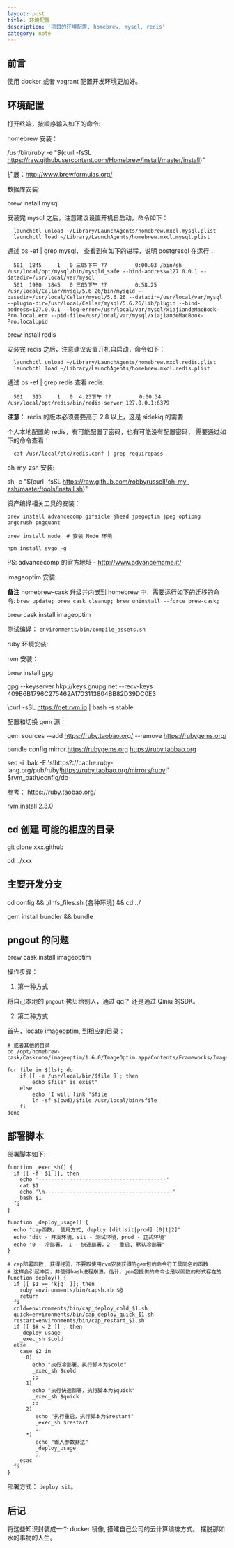 ```yaml
---
layout: post
title: 环境配置
description: '项目的环境配置, homebrew, mysql, redis'
category: note
---
```


## 前言

使用 docker 或者 vagrant 配置开发环境更加好。

## 环境配置

打开终端，按顺序输入如下的命令: 

homebrew 安装：

/usr/bin/ruby -e "$(curl -fsSL https://raw.githubusercontent.com/Homebrew/install/master/install)"

扩展：http://www.brewformulas.org/

数据库安装: 

brew install mysql

安装完 mysql 之后，注意建议设置开机自启动，命令如下：  

      launchctl unload ~/Library/LaunchAgents/homebrew.mxcl.mysql.plist
      launchctl load ~/Library/LaunchAgents/homebrew.mxcl.mysql.plist     

通过 ps -ef | grep mysql， 查看到有如下的进程，说明 postgresql 在运行： 

      501  1845     1   0 三05下午 ??         0:00.03 /bin/sh /usr/local/opt/mysql/bin/mysqld_safe --bind-address=127.0.0.1 --datadir=/usr/local/var/mysql
      501  1980  1845   0 三05下午 ??         0:58.25 /usr/local/Cellar/mysql/5.6.26/bin/mysqld --basedir=/usr/local/Cellar/mysql/5.6.26 --datadir=/usr/local/var/mysql --plugin-dir=/usr/local/Cellar/mysql/5.6.26/lib/plugin --bind-address=127.0.0.1 --log-error=/usr/local/var/mysql/xiajiandeMacBook-Pro.local.err --pid-file=/usr/local/var/mysql/xiajiandeMacBook-Pro.local.pid

brew install redis

安装完 redis 之后，注意建议设置开机自启动，命令如下：  

      launchctl unload ~/Library/LaunchAgents/homebrew.mxcl.redis.plist
      launchctl load ~/Library/LaunchAgents/homebrew.mxcl.redis.plist      

通过 ps -ef | grep redis 查看 redis: 

      501   313     1   0  4:23下午 ??         0:00.34 /usr/local/opt/redis/bin/redis-server 127.0.0.1:6379  

**注意**： redis 的版本必须要要高于 2.8 以上，这是 sidekiq 的需要

个人本地配置的 redis，有可能配置了密码，也有可能没有配置密码， 需要通过如下的命令查看： 

      cat /usr/local/etc/redis.conf | grep requirepass


oh-my-zsh 安装: 

sh -c "$(curl -fsSL https://raw.github.com/robbyrussell/oh-my-zsh/master/tools/install.sh)"

资产编译相关工具的安装：

```
brew install advancecomp gifsicle jhead jpegoptim jpeg optipng pngcrush pngquant

brew install node  # 安装 Node 环境

npm install svgo -g 
```

PS: advancecomp 的官方地址 - <http://www.advancemame.it/>

imageoptim 安装: 

**备注** homebrew-cask 升级并内嵌到 homebrew 中，需要运行如下的迁移的命令: `brew update; brew cask cleanup; brew uninstall --force brew-cask;`

brew cask install imageoptim

测试编译： `environments/bin/compile_assets.sh`

ruby 环境安装:

rvm 安装： 

brew install gpg

gpg --keyserver hkp://keys.gnupg.net --recv-keys 409B6B1796C275462A1703113804BB82D39DC0E3

\curl -sSL https://get.rvm.io | bash -s stable

配置和切换 gem 源： 

gem sources --add https://ruby.taobao.org/ --remove https://rubygems.org/

bundle config mirror.https://rubygems.org https://ruby.taobao.org

sed -i .bak -E 's!https?://cache.ruby-lang.org/pub/ruby!https://ruby.taobao.org/mirrors/ruby!' $rvm_path/config/db

参考： https://ruby.taobao.org/

rvm install 2.3.0

## cd 创建 可能的相应的目录

git clone xxx.github

cd ../xxx

## 主要开发分支

cd config && ./lnfs_files.sh {各种环境} && cd ../

gem install bundler && bundle

## pngout 的问题

brew cask install imageoptim

操作步骤：

1. 第一种方式

将自己本地的 `pngout` 拷贝给别人，通过 qq？ 还是通过 Qiniu 的SDK。
  
2. 第二种方式

首先，locate imageoptim,  到相应的目录：

```
# 或者其他的目录
cd /opt/homebrew-cask/Caskroom/imageoptim/1.6.0/ImageOptim.app/Contents/Frameworks/ImageOptimGPL.framework/Versions/A/Resources/

for file in $(ls); do
    if [[ -e /usr/local/bin/$file ]]; then
        echo $file" is exist"
    else
        echo 'I will link '$file
        ln -sf $(pwd)/$file /usr/local/bin/$file
    fi
done
```

## 部署脚本

部署脚本如下:

```
function _exec_sh() {
  if [[ -f  $1 ]]; then
    echo '-----------------------------------------'
    cat $1
    echo '\n-----------------------------------------'
    bash $1
  fi
}

function _deploy_usage() {
  echo "cap函数， 使用方式, deploy [dit|sit|prod] [0|1|2]"
  echo "dit - 开发环境，sit - 测试环境，prod - 正式环境"
  echo "0 - 冷部署， 1 - 快速部署，2 - 重启, 默认冷部署"
}

# cap部署函数, 获得经验，不要取使用rvm安装获得的gem包的命令行工具同名的函数
# 这样会引起冲突，并使得bash进程崩溃。估计，gem包提供的命令也是以函数的形式存在的
function deploy() {
  if [[ $1 == 'kjg' ]]; then
    ruby environments/bin/capsh.rb $@
    return
  fi
  cold=environments/bin/cap_deploy_cold_$1.sh
  quick=environments/bin/cap_deploy_quick_$1.sh
  restart=environments/bin/cap_restart_$1.sh
  if [[ $# < 2 ]] ; then
    _deploy_usage
    _exec_sh $cold
  else
    case $2 in
      0)  
        echo "执行冷部署，执行脚本为$cold"
        _exec_sh $cold
        ;;
      1) 
        echo "执行快速部署，执行脚本为$quick"
        _exec_sh $quick
        ;;
      2) 
         echo "执行重启，执行脚本为$restart"
         _exec_sh $restart
         ;;
      *) 
         echo "输入参数非法"
         _deploy_usage
         ;;
    esac
  fi
}
```

部署方式： `deploy sit`。

## 后记

将这些知识封装成一个 docker 镜像, 搭建自己公司的云计算编排方式。 摆脱那如水的事物的人生。

